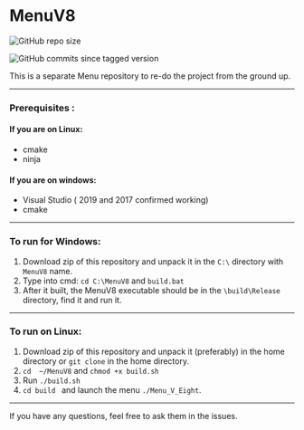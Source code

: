 # MenuV8
![GitHub repo size](https://img.shields.io/github/repo-size/BreenBrain/MenuV8?style=flat-square)

![GitHub commits since tagged version](https://img.shields.io/github/commits-since/o-dka/MenuV8/0.5-beta)

 This is  a separate Menu repository to re-do the project from the ground up.
 
 -------
 ### Prerequisites :
 #### If you are on Linux:
 * cmake 
 * ninja 
 #### If you are on windows:
 * Visual Studio ( 2019 and 2017 confirmed working)
 * cmake 
 ---
### To run for Windows:

1.  Download zip of this repository and unpack it in the `C:\` directory with `MenuV8` name.
2.   Type into cmd: `cd C:\MenuV8` and  `build.bat`
3.  After it built, the MenuV8 executable should be in the `\build\Release` directory, find it and run it.

--------
### To run on Linux:

1. Download zip of this repository and unpack it  (preferably) in the home directory or `git clone` in the home directory.
2. `cd  ~/MenuV8` and `chmod +x build.sh` 
3. Run `./build.sh`
4.  `cd build ` and launch the menu `./Menu_V_Eight`.
---------------------------------------------------------

If you have any questions, feel free to ask them in the issues.
